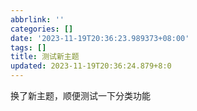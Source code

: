 ```yaml
---
abbrlink: ''
categories: []
date: '2023-11-19T20:36:23.989373+08:00'
tags: []
title: 测试新主题
updated: 2023-11-19T20:36:24.879+8:0
---
```

换了新主题，顺便测试一下分类功能
